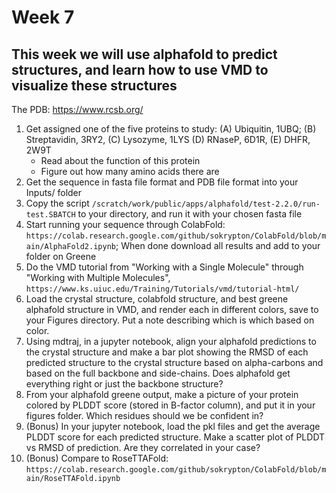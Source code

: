 # Week 7

## This week we will use alphafold to predict structures, and learn how to use VMD to visualize these structures

The PDB: https://www.rcsb.org/

1. Get assigned one of the five proteins to study: (A) Ubiquitin, 1UBQ; (B) Streptavidin, 3RY2, (C) Lysozyme, 1LYS (D) RNaseP, 6D1R, (E) DHFR, 2W9T
	- Read about the function of this protein
	- Figure out how many amino acids there are
2. Get the sequence in fasta file format and PDB file format into your Inputs/ folder
3. Copy the script `/scratch/work/public/apps/alphafold/test-2.2.0/run-test.SBATCH` to your directory, and run it with your chosen fasta file
4. Start running your sequence through ColabFold: `https://colab.research.google.com/github/sokrypton/ColabFold/blob/main/AlphaFold2.ipynb`; When done download all results and add to your folder on Greene
5. Do the VMD tutorial from "Working with a Single Molecule" through "Working with Multiple Molecules", `https://www.ks.uiuc.edu/Training/Tutorials/vmd/tutorial-html/`
6. Load the crystal structure, colabfold structure, and best greene alphafold structure in VMD, and render each in different colors, save to your Figures directory. Put a note describing which is which based on color.
7. Using mdtraj, in a jupyter notebook, align your alphafold predictions to the crystal structure and make a bar plot showing the RMSD of each predicted structure to the crystal structure based on alpha-carbons and based on the full backbone and side-chains. Does alphafold get everything right or just the backbone structure? 
8. From your alphafold greene output, make a picture of your protein colored by PLDDT score (stored in B-factor column), and put it in your figures folder. Which residues should we be confident in?
9. (Bonus) In your jupyter notebook, load the pkl files and get the average PLDDT score for each predicted structure. Make a scatter plot of PLDDT vs RMSD of prediction. Are they correlated in your case?
10. (Bonus) Compare to RoseTTAFold: `https://colab.research.google.com/github/sokrypton/ColabFold/blob/main/RoseTTAFold.ipynb`

